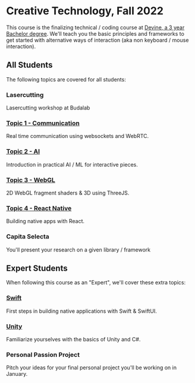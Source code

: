 # Creative Technology, Fall 2022

This course is the finalizing technical / coding course at [Devine, a 3 year Bachelor degree](https://devine.be). We'll teach you the basic principles and frameworks to get started with alternative ways of interaction (aka non keyboard / mouse interaction).

## All Students

The following topics are covered for all students:

### Lasercutting

Lasercutting workshop at Budalab

### [Topic 1 - Communication](communication)

Real time communication using websockets and WebRTC.

### [Topic 2 - AI](ai)

Introduction in practical AI / ML for interactive pieces.

### [Topic 3 - WebGL](webgl)

2D WebGL fragment shaders & 3D using ThreeJS.

### [Topic 4 - React Native](react-native)

Building native apps with React.

### Capita Selecta

You'll present your research on a given library / framework

## Expert Students

When following this course as an "Expert", we'll cover these extra topics:

### [Swift](swift)

First steps in building native applications with Swift & SwiftUI.

### [Unity](unity)

Familiarize yourselves with the basics of Unity and C#.

### Personal Passion Project

Pitch your ideas for your final personal project you'll be working on in January.